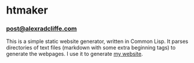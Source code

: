 # htmaker
### post@alexradcliffe.com

This is a simple static website generator, written in Common Lisp.
It parses directories of text files (markdown with some extra beginning tags) to generate the webpages.
I use it to generate [my website](https://www.alexradcliffe.com).
